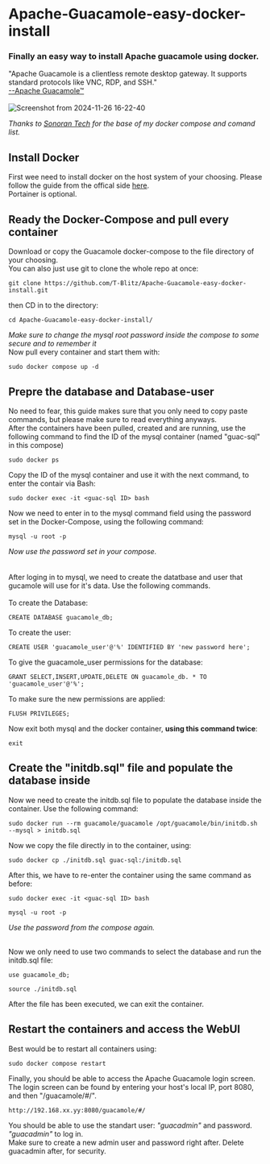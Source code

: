 # Apache-Guacamole-easy-docker-install
### Finally an easy way to install Apache guacamole using docker. <br />
"Apache Guacamole is a clientless remote desktop gateway. It supports standard protocols like VNC, RDP, and SSH." <br /> [--Apache Guacamole™](https://guacamole.apache.org) <br />  <br /> 
![Screenshot from 2024-11-26 16-22-40](https://github.com/user-attachments/assets/4bb5413f-8358-4aa5-b462-494e88a4ad5b)

*Thanks to [Sonoran Tech](https://www.youtube.com/@SonoranTech-hf5hf) for the base of my docker compose and comand list.*

## Install Docker
First wee need to install docker on the host system of your choosing. Please follow the guide from the offical side [here](https://docs.docker.com/engine/install/).<br />
Portainer is optional.

## Ready the Docker-Compose and pull every container


Download or copy the Guacamole docker-compose to the file directory of your choosing. <br /> 
You can also just use git to clone the whole repo at once:
```
git clone https://github.com/T-Blitz/Apache-Guacamole-easy-docker-install.git
```
then CD in to the directory:
```
cd Apache-Guacamole-easy-docker-install/
```
*Make sure to change the mysql root password inside the compose to some secure and to remember it*<br /> 
Now pull every container and start them with:
```
sudo docker compose up -d
```
## Prepre the database and  Database-user
No need to fear, this guide makes sure that you only need to copy paste commands, but please make sure to read everything anyways.<br />
After the containers have been pulled, created and are running, use the following command to find the ID of the mysql container (named "guac-sql" in this compose) 

```
sudo docker ps
```
Copy the ID of the mysql container and use it with the next command, to enter the contair via Bash:

```
sudo docker exec -it <guac-sql ID> bash
```
Now we need to enter in to the mysql command field using the password set in the Docker-Compose, using the following command:

```
mysql -u root -p 
```
*Now use the password set in your compose.* <br /> <br /> <br />
After loging in to mysql, we need to create the datatbase and user that gucamole will use for it's data. Use the following commands.<br /> <br />
To create the Database:
```
CREATE DATABASE guacamole_db;
```
To create the user:
```
CREATE USER 'guacamole_user'@'%' IDENTIFIED BY 'new password here';
```
To give the guacamole_user permissions for the database:
```
GRANT SELECT,INSERT,UPDATE,DELETE ON guacamole_db. * TO 'guacamole_user'@'%';
```

To make sure the new permissions are applied:
```
FLUSH PRIVILEGES;
```

Now exit both mysql and the docker container, **using this command twice**:
```
exit
```
## Create the "initdb.sql" file and populate the database inside
Now we need to create the initdb.sql file to populate the database inside the container. Use the following command:
```
sudo docker run --rm guacamole/guacamole /opt/guacamole/bin/initdb.sh --mysql > initdb.sql
```
Now we copy the file directly in to the container, using:
```
sudo docker cp ./initdb.sql guac-sql:/initdb.sql
```
After this, we have to re-enter the container using the same command as before:
```
sudo docker exec -it <guac-sql ID> bash
```
```
mysql -u root -p 
```
*Use the password from the compose again.* <br /> <br />

Now we only need to use two commands to select the database and run the initdb.sql file:
```
use guacamole_db;
```
```
source ./initdb.sql
```

After the file has been executed, we can exit the container.
## Restart the containers and access the WebUI
Best would be to restart all containers using:

```
sudo docker compose restart
```
Finally, you should be able to access the Apache Guacamole login screen. <br />
The login screen can be found by entering your host's local IP, port 8080, and then "/guacamole/#/".

```
http://192.168.xx.yy:8080/guacamole/#/
```
You should be able to use the standart user: *"guacadmin"* and password. *"guacadmin"* to log in.  <br />
Make sure to create a new admin user and password right after. Delete guacadmin after, for security.
